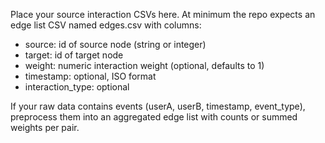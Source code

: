 Place your source interaction CSVs here. At minimum the repo expects an edge list CSV named edges.csv with columns:

- source: id of source node (string or integer)
- target: id of target node
- weight: numeric interaction weight (optional, defaults to 1)
- timestamp: optional, ISO format
- interaction_type: optional

If your raw data contains events (userA, userB, timestamp, event_type), preprocess them into an aggregated edge list with counts or summed weights per pair.
